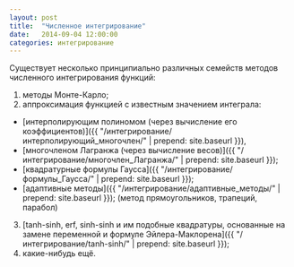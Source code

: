```yaml
---
layout: post
title:  "Численное интегрирование"
date:   2014-09-04 12:00:00
categories: интегрирование
---
```


Существует несколько принципиально различных семейств методов численного
интегрирования функций:

1. методы Монте-Карло;
2. аппроксимация функцией с известным значением интеграла:
  + [интерполирующим полиномом (через вычисление его коэффициентов)]({{ "/интегрирование/интерполирующий_многочлен/" | prepend: site.baseurl }}),
  + [многочленом Лагранжа (через вычисление весов)]({{ "/интегрирование/многочлен_Лагранжа/" | prepend: site.baseurl }});
  + [квадратурные формулы Гаусса]({{ "/интегрирование/формулы_Гаусса/" | prepend: site.baseurl }});
  + [адаптивные методы]({{ "/интегрирование/адаптивные_методы/" | prepend: site.baseurl }});
 (метод прямоугольников, трапеций, парабол)
3. [tanh-sinh, erf, sinh-sinh и им подобные квадратуры, основанные на замене
   переменной и формуле Эйлера-Маклорена]({{ "/интегрирование/tanh-sinh/" | prepend: site.baseurl }});
4. какие-нибудь ещё.



